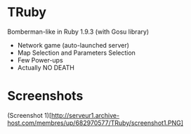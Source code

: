 TRuby
=====

Bomberman-like in Ruby 1.9.3 (with Gosu library)

- Network game (auto-launched server)
- Map Selection and Parameters Selection
- Few Power-ups
- Actually NO DEATH

Screenshots
=====

(Screenshot 1)[http://serveur1.archive-host.com/membres/up/682970577/TRuby/screenshot1.PNG]

